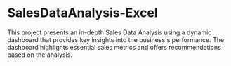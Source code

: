 # SalesDataAnalysis-Excel
This project presents an in-depth Sales Data Analysis using a dynamic dashboard that provides key insights into the business's performance. The dashboard highlights essential sales metrics and offers recommendations based on the analysis.
